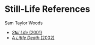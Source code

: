 # Still-Life References

Sam Taylor Woods
* [*Still Life* (2001)](https://www.youtube.com/watch?v=pXPP8eUlEtk)
* [*A Little Death* (2002)](https://www.youtube.com/watch?v=01tx6u3lasM)